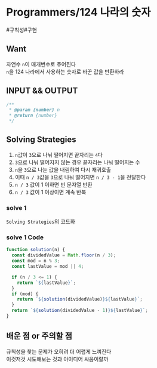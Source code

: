 # Programmers/124 나라의 숫자

#규칙성#구현

## Want

자연수 `n`이 매개변수로 주어진다  
`n`을 124 나라에서 사용하는 숫자로 바꾼 값을 반환하라

## INPUT && OUTPUT

```js
/**
 * @param {number} n
 * @return {number}
 */
```

## Solving Strategies

1. `n`값이 `3`으로 나눠 떨어지면 끝자리는 `4`다
2. `3`으로 나눠 떨어지지 않는 경우 끝자리는 나눠 떨어지는 수
3. `n`을 `3`으로 나눈 값을 내림하여 다시 재귀호출
4. 이때 `n / 3`값을 `3`으로 나눠 떨어지면 `n / 3 - 1`을 전달한다
5. `n / 3` 값이 1 이하면 빈 문자열 반환
6. `n / 3` 값이 1 이상이면 계속 반복

### solve 1

`Solving Strategies`의 코드화

### solve 1 Code

```js
function solution(n) {
  const dividedValue = Math.floor(n / 3);
  const mod = n % 3;
  const lastValue = mod || 4;

  if (n / 3 <= 1) {
    return `${lastValue}`;
  }
  if (mod) {
    return `${solution(dividedValue)}${lastValue}`;
  }
  return `${solution(dividedValue - 1)}${lastValue}`;
}
```

## 배운 점 or 주의할 점

규칙성을 찾는 문제가 오히려 더 어렵게 느껴진다  
이것저것 시도해보는 것과 아이디어 싸움이랄까
